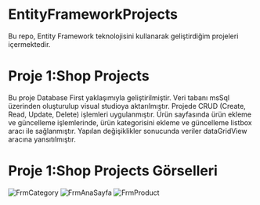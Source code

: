 # EntityFrameworkProjects

Bu repo, Entity Framework teknolojisini kullanarak geliştirdiğim projeleri içermektedir.


# Proje 1:Shop Projects

Bu proje Database First yaklaşımıyla geliştirilmiştir. 
Veri tabanı msSql üzerinden oluşturulup visual studioya aktarılmıştır. 
Projede CRUD (Create, Read, Update, Delete) işlemleri uygulanmıştır.
Ürün sayfasında ürün ekleme ve güncelleme işlemlerinde, ürün kategorisini ekleme ve güncelleme listbox aracı ile sağlanmıştır.
Yapılan değişiklikler sonucunda veriler dataGridView aracına yansıtılmıştır.


# Proje 1:Shop Projects Görselleri

![FrmCategory](https://github.com/user-attachments/assets/6531d0ab-c1d6-4616-a35d-2de2acb9a430)
![FrmAnaSayfa](https://github.com/user-attachments/assets/c2530147-2d6c-4faf-965b-c2ab12dc37be)
![FrmProduct](https://github.com/user-attachments/assets/f5e48c19-1b64-4c90-928a-0de7601fdbad)
